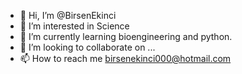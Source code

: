 - 👋 Hi, I’m @BirsenEkinci
- 👀 I’m interested in Science
- 🌱 I’m currently learning bioengineering and python.
- 💞️ I’m looking to collaborate on ...
- 📫 How to reach me birsenekinci000@hotmail.com

<!---
BirsenEkinci/BirsenEkinci is a ✨ special ✨ repository because its `README.md` (this file) appears on your GitHub profile.
You can click the Preview link to take a look at your changes.
--->
